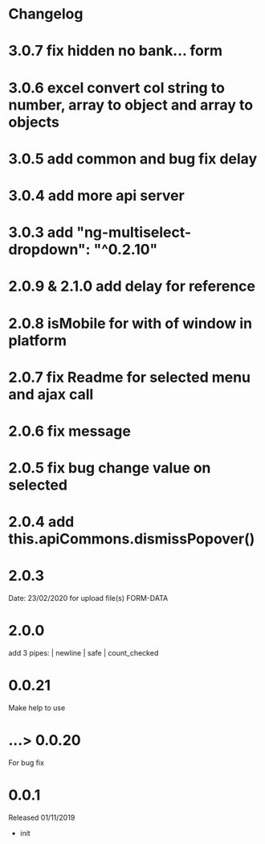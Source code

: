 # Changelog

# 3.0.7 fix hidden no bank... form

# 3.0.6 excel convert col string to number, array to object and array to objects

# 3.0.5 add common and bug fix delay

# 3.0.4 add more api server
 
# 3.0.3 add "ng-multiselect-dropdown": "^0.2.10" 

# 2.0.9 & 2.1.0 add delay for reference 

# 2.0.8 isMobile for with of window in platform

# 2.0.7 fix Readme for selected menu and ajax call

# 2.0.6 fix message

# 2.0.5 fix bug change value on selected

# 2.0.4 add this.apiCommons.dismissPopover()

# 2.0.3 
Date: 23/02/2020
for upload file(s) FORM-DATA

# 2.0.0

add 3 pipes: | newline | safe | count_checked

# 0.0.21

Make help to use

# ...> 0.0.20

For bug fix

# 0.0.1

Released 01/11/2019
 - init
